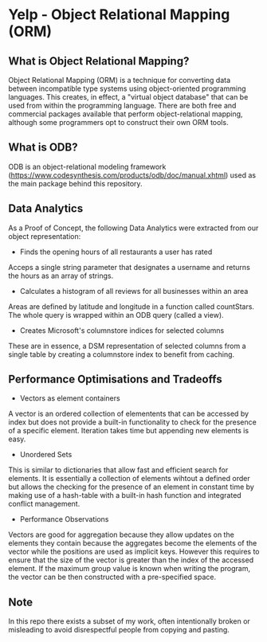 # Yelp - Object Relational Mapping (ORM)

## What is Object Relational Mapping?
Object Relational Mapping (ORM) is a technique for converting data between incompatible type systems using object-oriented programming languages. This creates, in effect, a "virtual object database" that can be used from within the programming language. There are both free and commercial packages available that perform object-relational mapping, although some programmers opt to construct their own ORM tools.

## What is ODB?
ODB is an object-relational modeling framework (https://www.codesynthesis.com/products/odb/doc/manual.xhtml) used as the main package behind this repository.

## Data Analytics

As a Proof of Concept, the following Data Analytics were extracted from our object representation:

* Finds the opening hours of all restaurants a user has rated

Acceps a single string parameter that designates a username and returns the hours as an array of strings.

* Calculates a histogram of all reviews for all businesses within an area

Areas are defined by latitude and longitude in a function called countStars.  The whole query is wrapped within an ODB query (called a view).

* Creates Microsoft's columnstore indices for selected columns

These are in essence, a DSM representation of selected columns from a single table by creating a columnstore index to benefit from caching.

## Performance Optimisations and Tradeoffs

* Vectors as element containers

A vector is an ordered collection of elementents that can be accessed by index but does not provide a built-in functionality to check for the presence of a specific element.  Iteration takes time but appending new elements is easy.

* Unordered Sets

This is similar to dictionaries that allow fast and efficient search for elements.  It is essentially a collection of elements wihtout a defined order but allows the checking for the presence of an element in constant time by making use of a hash-table with a built-in hash function and integrated conflict management.

* Performance Observations

Vectors are good for aggregation because they allow updates on the elements they contain because the aggregates become the elements of the vector while the positions are used as implicit keys.  However this requires to ensure that the size of the vector is greater than the index of the accessed element.  If the maximum group value is known when writing the program, the vector can be then constructed with a pre-specified space.

## Note
In this repo there exists a subset of my work, often intentionally broken or misleading to avoid disrespectful people from copying and
pasting.
